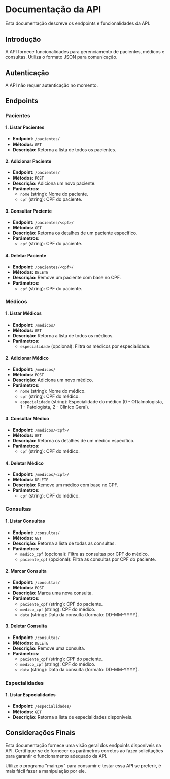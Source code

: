 # Documentação da API

Esta documentação descreve os endpoints e funcionalidades da API.

## Introdução

A API fornece funcionalidades para gerenciamento de pacientes, médicos e consultas. Utiliza o formato JSON para comunicação.

## Autenticação

A API não requer autenticação no momento.

## Endpoints

### Pacientes

#### 1. Listar Pacientes

- **Endpoint:** `/pacientes/`
- **Métodos:** `GET`
- **Descrição:** Retorna a lista de todos os pacientes.

#### 2. Adicionar Paciente

- **Endpoint:** `/pacientes/`
- **Métodos:** `POST`
- **Descrição:** Adiciona um novo paciente.
- **Parâmetros:**
  - `nome` (string): Nome do paciente.
  - `cpf` (string): CPF do paciente.

#### 3. Consultar Paciente

- **Endpoint:** `/pacientes/<cpf>/`
- **Métodos:** `GET`
- **Descrição:** Retorna os detalhes de um paciente específico.
- **Parâmetros:**
  - `cpf` (string): CPF do paciente.

#### 4. Deletar Paciente

- **Endpoint:** `/pacientes/<cpf>/`
- **Métodos:** `DELETE`
- **Descrição:** Remove um paciente com base no CPF.
- **Parâmetros:**
  - `cpf` (string): CPF do paciente.

### Médicos

#### 1. Listar Médicos

- **Endpoint:** `/medicos/`
- **Métodos:** `GET`
- **Descrição:** Retorna a lista de todos os médicos.
- **Parâmetros:**
  - `especialidade` (opcional): Filtra os médicos por especialidade.

#### 2. Adicionar Médico

- **Endpoint:** `/medicos/`
- **Métodos:** `POST`
- **Descrição:** Adiciona um novo médico.
- **Parâmetros:**
  - `nome` (string): Nome do médico.
  - `cpf` (string): CPF do médico.
  - `especialidade` (string): Especialidade do médico (0 - Oftalmologista, 1 - Patologista, 2 - Clínico Geral).

#### 3. Consultar Médico

- **Endpoint:** `/medicos/<cpf>/`
- **Métodos:** `GET`
- **Descrição:** Retorna os detalhes de um médico específico.
- **Parâmetros:**
  - `cpf` (string): CPF do médico.

#### 4. Deletar Médico

- **Endpoint:** `/medicos/<cpf>/`
- **Métodos:** `DELETE`
- **Descrição:** Remove um médico com base no CPF.
- **Parâmetros:**
  - `cpf` (string): CPF do médico.

### Consultas

#### 1. Listar Consultas

- **Endpoint:** `/consultas/`
- **Métodos:** `GET`
- **Descrição:** Retorna a lista de todas as consultas.
- **Parâmetros:**
  - `medico_cpf` (opcional): Filtra as consultas por CPF do médico.
  - `paciente_cpf` (opcional): Filtra as consultas por CPF do paciente.

#### 2. Marcar Consulta

- **Endpoint:** `/consultas/`
- **Métodos:** `POST`
- **Descrição:** Marca uma nova consulta.
- **Parâmetros:**
  - `paciente_cpf` (string): CPF do paciente.
  - `medico_cpf` (string): CPF do médico.
  - `data` (string): Data da consulta (formato: DD-MM-YYYY).

#### 3. Deletar Consulta

- **Endpoint:** `/consultas/`
- **Métodos:** `DELETE`
- **Descrição:** Remove uma consulta.
- **Parâmetros:**
  - `paciente_cpf` (string): CPF do paciente.
  - `medico_cpf` (string): CPF do médico.
  - `data` (string): Data da consulta (formato: DD-MM-YYYY).

### Especialidades

#### 1. Listar Especialidades

- **Endpoint:** `/especialidades/`
- **Métodos:** `GET`
- **Descrição:** Retorna a lista de especialidades disponíveis.

## Considerações Finais

Esta documentação fornece uma visão geral dos endpoints disponíveis na API. Certifique-se de fornecer os parâmetros corretos ao fazer solicitações para garantir o funcionamento adequado da API.

Utilize o programa "main.py" para consumir e testar essa API se preferir, é mais fácil fazer a manipulação por ele.
